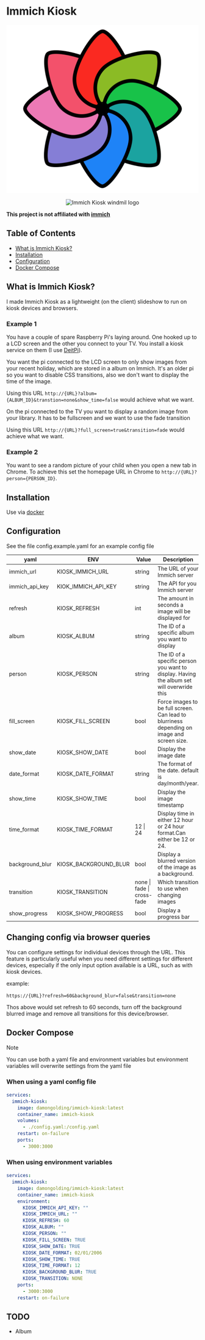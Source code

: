 # Immich Kiosk

![logo](/assets/logo.svg)

<div align="center">
  <img src="https://raw.githubusercontent.com/damongolding/immich-kiosk/main/assets/logo.svg" width="240" height="auto" alt="Immich Kiosk windmil logo" />
</div>

**This project is not affiliated with [immich][immich-github-url]**

## Table of Contents
- [What is Immich Kiosk?](#what-is-immich-kiosk)
- [Installation](#installation)
- [Configuration](#configuration)
- [Docker Compose](#docker-compose)


## What is Immich Kiosk?
I made Immich Kiosk as a lightweight (on the client) slideshow to run on kiosk devices and browsers.

### Example 1

You have a couple of spare Raspberry Pi's laying around. One hooked up to a LCD screen and the other you connect to your TV. You install a kiosk service on them (I use [DeitPi](https://dietpi.com/docs/software/desktop/#chromium)).

You want the pi connected to the LCD screen to only show images from your recent holiday, which are stored in a album on Immich. It's an older pi so you want to disable CSS transitions, also we don't want to display the time of the image.

Using this URL `http://{URL}?album={ALBUM_ID}&transtion=none&show_time=false` would achieve what we want.

On the pi connected to the TV you want to display a random image from your library. It has to be fullscreen and we want to use the fade transition

Using this URL `http://{URL}?full_screen=true&transition=fade` would achieve what we want.

### Example 2

You want to see a random picture of your child when you open a new tab in Chrome. To achieve this set the homepage URL in Chrome to `http://{URL}?person={PERSON_ID}`.


## Installation
Use via [docker](#docker-compose)



## Configuration
See the file config.example.yaml for an example config file

| **yaml**        | **ENV**               | **Value**                  | **Description**                                                                            |
|-----------------|-----------------------|----------------------------|--------------------------------------------------------------------------------------------|
| immich_url      | KIOSK_IMMICH_URL      | string                     | The URL of your Immich server                                                              |
| immich_api_key  | KIOK_IMMICH_API_KEY   | string                     | The API for you Immich server                                                              |
| refresh         | KIOSK_REFRESH         | int                        | The amount in seconds a image will be displayed for                                        |
| album           | KIOSK_ALBUM           | string                     | The ID of a specific album you want to display                                             |
| person          | KIOSK_PERSON          | string                     | The ID of a specific person you want to display. Having the album set will overwride this  |
| fill_screen     | KIOSK_FILL_SCREEN     | bool                       | Force images to be full screen. Can lead to blurriness depending on image and screen size. |
| show_date       | KIOSK_SHOW_DATE       | bool                       | Display the image date                                                                     |
| date_format     | KIOSK_DATE_FORMAT     | string                     | The format of the date. default is day/month/year.                                         |
| show_time       | KIOSK_SHOW_TIME       | bool                       | Display the image timestamp                                                                |
| time_format     | KIOSK_TIME_FORMAT     | 12 \| 24                   | Display time in either 12 hour or 24 hour format.Can either be 12 or 24.                   |
| background_blur | KIOSK_BACKGROUND_BLUR | bool                       | Display a blurred version of the image as a background.                                    |
| transition      | KIOSK_TRANSITION      | none \| fade \| cross-fade | Which transition to use when changing images                                               |
| show_progress   | KIOSK_SHOW_PROGRESS   | bool                       | Display a progress bar

## Changing config via browser queries
You can configure settings for individual devices through the URL. This feature is particularly useful when you need different settings for different devices, especially if the only input option available is a URL, such as with kiosk devices.

example:

`https://{URL}?refresh=60&background_blur=false&transition=none`

Thos above would set refresh to 60 seconds, turn off the background blurred image and remove all transitions for this device/browser.


## Docker Compose

> [!NOTE]
> You can use both a yaml file and environment variables but environment variables will overwrite settings from the yaml file

### When using a yaml config file
```yaml
services:
  immich-kiosk:
    image: damongolding/immich-kiosk:latest
    container_name: immich-kiosk
    volumes:
      - ./config.yaml:/config.yaml
    restart: on-failure
    ports:
      - 3000:3000
```

### When using environment variables
```yaml
services:
  immich-kiosk:
    image: damongolding/immich-kiosk:latest
    container_name: immich-kiosk
    environment:
      KIOSK_IMMICH_API_KEY: ""
      KIOSK_IMMICH_URL: ""
      KIOSK_REFRESH: 60
      KIOSK_ALBUM: ""
      KIOSK_PERSON: ""
      KIOSK_FILL_SCREEN: TRUE
      KIOSK_SHOW_DATE: TRUE
      KIOSK_DATE_FORMAT: 02/01/2006
      KIOSK_SHOW_TIME: TRUE
      KIOSK_TIME_FORMAT: 12
      KIOSK_BACKGROUND_BLUR: TRUE
      KIOSK_TRANSITION: NONE
    ports:
      - 3000:3000
    restart: on-failure
```

## TODO
- Album



<!-- LINKS & IMAGES -->
[immich-github-url]: https://github.com/immich-app/immich
